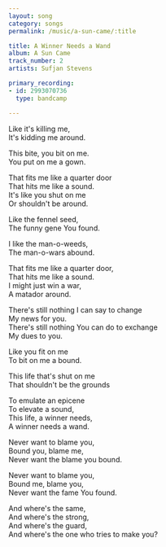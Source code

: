 ```yaml
---
layout: song
category: songs
permalink: /music/a-sun-came/:title

title: A Winner Needs a Wand
album: A Sun Came
track_number: 2
artists: Sufjan Stevens

primary_recording: 
- id: 2993070736
  type: bandcamp

---
```


Like it's killing me, <br>
It's kidding me around.

This bite, you bit on me. <br>
You put on me a gown.

That fits me like a quarter door <br>
That hits me like a sound. <br>
It's like you shut on me <br>
Or shouldn't be around.

Like the fennel seed, <br>
The funny gene You found.

I like the man-o-weeds, <br>
The man-o-wars abound.

That fits me like a quarter door, <br>
That hits me like a sound. <br>
I might just win a war, <br>
A matador around.

There's still nothing I can say to change <br>
My news for you. <br>
There's still nothing You can do to exchange <br>
My dues to you.

Like you fit on me <br>
To bit on me a bound.

This life that's shut on me <br>
That shouldn't be the grounds

To emulate an epicene <br>
To elevate a sound, <br>
This life, a winner needs, <br>
A winner needs a wand.

Never want to blame you, <br>
Bound you, blame me, <br>
Never want the blame you bound.

Never want to blame you, <br>
Bound me, blame you, <br>
Never want the fame You found.

And where's the same, <br>
And where's the strong, <br>
And where's the guard, <br>
And where's the one who tries to make you?